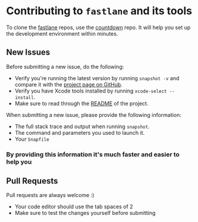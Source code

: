# Contributing to `fastlane` and its tools

To clone the [fastlane](https://fastlane.tools) repos, use the [countdown](https://github.com/fastlane/countdown) repo. It will help you set up the development environment within minutes.

## New Issues

Before submitting a new issue, do the following:

- Verify you're running the latest version by running `snapshot -v` and compare it with the [project page on GitHub](https://github.com/fastlane/snapshot).
- Verify you have Xcode tools installed by running `xcode-select --install`.
- Make sure to read through the [README](https://github.com/fastlane/snapshot) of the project.


When submitting a new issue, please provide the following information:

- The full stack trace and output when running `snapshot`.
- The command and parameters you used to launch it.
- Your `Snapfile`

### By providing this information it's much faster and easier to help you


## Pull Requests

Pull requests are always welcome :) 

- Your code editor should use the tab spaces of 2
- Make sure to test the changes yourself before submitting
